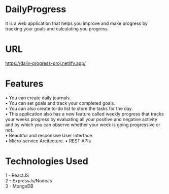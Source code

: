 # DailyProgress
It is a web application that helps you improve and make progress by tracking your goals and calculating you progress.

# URL
https://daily-progress-proj.netlify.app/

# Features
• You can create daily journals.  
• You can set goals and track your completed goals.  
• You can also create to-do list to store the tasks for the day.   
• This application also has a new feature called weekly progress that tracks your weeks progress by evaluating all your positive and negative activity and by which     you can observe whether  your week is going progressive or not.  
• Beautiful and responsive User Interface.  
• Micro-service Arcitecture.
• REST APIs 


# Technologies Used
1 - ReactJS   
2 - ExpressJs/NodeJs  
3 - MongoDB  

